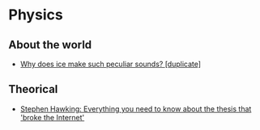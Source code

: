 # Physics

## About the world

* [Why does ice make such peculiar sounds? [duplicate]](https://physics.stackexchange.com/questions/534847/why-does-ice-make-such-peculiar-sounds)

## Theorical

* [Stephen Hawking: Everything you need to know about the thesis that 'broke the Internet'](https://www.space.com/stephen-hawking-thesis-guide)
